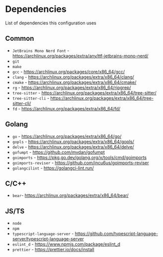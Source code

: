 # Dependencies

List of dependencies this configuration uses

## Common

- `JetBrains Mono Nerd Font` - https://archlinux.org/packages/extra/any/ttf-jetbrains-mono-nerd/
- `git`
- `make`
- `gcc` - https://archlinux.org/packages/core/x86_64/gcc/
- `clang` - https://archlinux.org/packages/extra/x86_64/clang/
- `cmake` - https://archlinux.org/packages/extra/x86_64/cmake/
- `rg` - https://archlinux.org/packages/extra/x86_64/ripgrep/
- `tree-sitter` - https://archlinux.org/packages/extra/x86_64/tree-sitter/
- `tree-sitter-cli` - https://archlinux.org/packages/extra/x86_64/tree-sitter-cli/
- `fd` - https://archlinux.org/packages/extra/x86_64/fd/

## Golang

- `go` - https://archlinux.org/packages/extra/x86_64/go/
- `gopls` - https://archlinux.org/packages/extra/x86_64/gopls/
- `delve` - https://archlinux.org/packages/extra/x86_64/delve/
- `gofumpt` - https://github.com/mvdan/gofumpt
- `goimports` - https://pkg.go.dev/golang.org/x/tools/cmd/goimports
- `goimports-reviser` - https://github.com/incu6us/goimports-reviser
- `golangcilint` - https://golangci-lint.run/


## C/C++
- `bear`- https://archlinux.org/packages/extra/x86_64/bear/

## JS/TS
- `node`
- `npm`
- `typescript-language-server` - https://github.com/typescript-language-server/typescript-language-server
- `eslint_d` - https://www.npmjs.com/package/eslint_d
- `prettier` - https://prettier.io/docs/install
